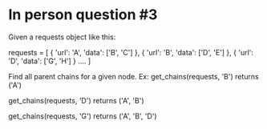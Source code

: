In person question #3
=====================

Given a requests object like this:

requests = [
    {
        'url': 'A',
        'data': ['B', 'C']
    },
    {
        'url': 'B',
        'data': ['D', 'E']
    },
    {
        'url': 'D',
        'data': ['G', 'H']
    }
....
]

Find all parent chains for a given node.
Ex:
get_chains(requests, 'B')
returns ('A')

get_chains(requests, 'D')
returns ('A', 'B')

get_chains(requests, 'G')
returns ('A', 'B', 'D')
